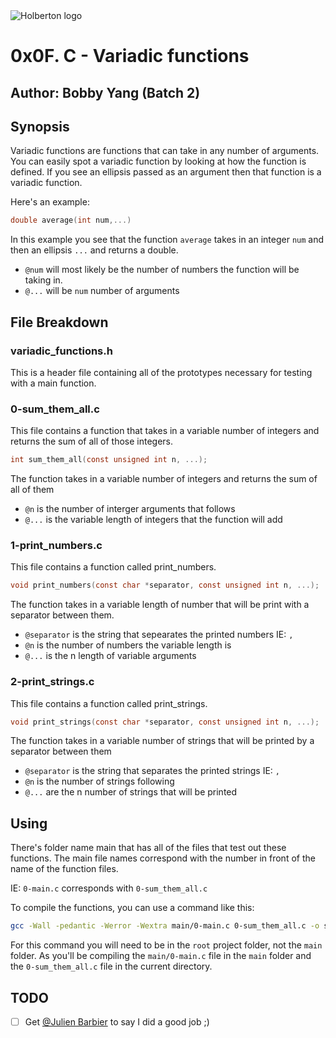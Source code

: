 <img src="https://www.holbertonschool.com/assets/holberton-logo-1cc451260ca3cd297def53f2250a9794810667c7ca7b5fa5879a569a457bf16f.png" alt="Holberton logo">

# 0x0F. C - Variadic functions
## Author: Bobby Yang (Batch 2)

## Synopsis
Variadic functions are functions that can take in any number of arguments. You can easily spot a variadic function by looking at how the function is defined. If you see an ellipsis passed as an argument then that function is a variadic function.

Here's an example:
```c
double average(int num,...)
```
In this example you see that the function `average` takes in an integer `num` and then an ellipsis `...` and returns a double.

- `@num` will most likely be the number of numbers the function will be taking in.
- `@...` will be `num` number of arguments


## File Breakdown
### variadic_functions.h 
This is a header file containing all of the prototypes necessary for testing with a main function.

### 0-sum_them_all.c
This file contains a function that takes in a variable number of integers and returns the sum of all of those integers.

```c
int sum_them_all(const unsigned int n, ...);
```
The function takes in a variable number of integers and returns the sum of all of them

- `@n` is the number of interger arguments that follows
- `@...` is the variable length of integers that the function will add

### 1-print_numbers.c
This file contains a function called print_numbers.

```c
void print_numbers(const char *separator, const unsigned int n, ...);
```
The function takes in a variable length of number that will be print with a separator between them.

- `@separator` is the string that sepearates the printed numbers IE: `, `
- `@n` is the number of numbers the variable length is
- `@...` is the n length of variable arguments

### 2-print_strings.c
This file contains a function called print_strings.

```c
void print_strings(const char *separator, const unsigned int n, ...);
```
The function takes in a variable number of strings that will be printed by a separator between them

- `@separator` is the string that separates the printed strings IE: `, `
- `@n` is the number of strings following
- `@...` are the n number of strings that will be printed

## Using
There's folder name main that has all of the files that test out these functions. The main file names correspond with the number in front of the name of the function files.

IE:
`0-main.c` corresponds with `0-sum_them_all.c`

To compile the functions, you can use a command like this:
```bash
gcc -Wall -pedantic -Werror -Wextra main/0-main.c 0-sum_them_all.c -o sum_them_all
```

For this command you will need to be in the `root` project folder, not the `main` folder. As you'll be compiling the `main/0-main.c` file in the `main` folder and the `0-sum_them_all.c` file in the current directory.

## TODO
- [ ] Get [@Julien Barbier](https://github.com/jbarbier) to say I did a good job ;)
